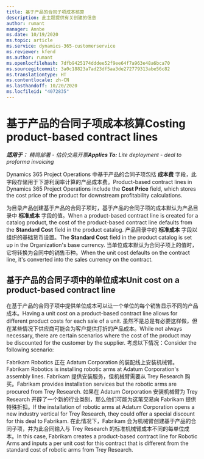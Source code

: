 ```yaml
---
title: 基于产品的合同子项成本核算
description: 此主题提供有关创建的信息
author: rumant
manager: Annbe
ms.date: 10/19/2020
ms.topic: article
ms.service: dynamics-365-customerservice
ms.reviewer: kfend
ms.author: rumant
ms.openlocfilehash: 7dfb9425174dddee52f9ee64f7a963e48a6bca70
ms.sourcegitcommit: 3a0c18823a7ad23df5aa3de272779313abe56c82
ms.translationtype: HT
ms.contentlocale: zh-CN
ms.lasthandoff: 10/20/2020
ms.locfileid: "4072835"
---
```

# <a name="costing-product-based-contract-lines"></a><span data-ttu-id="9ad0e-103">基于产品的合同子项成本核算</span><span class="sxs-lookup"><span data-stu-id="9ad0e-103">Costing product-based contract lines</span></span>

<span data-ttu-id="9ad0e-104">_**适用于：** 精简部署 - 估价交易开票_</span><span class="sxs-lookup"><span data-stu-id="9ad0e-104">_**Applies To:** Lite deployment - deal to proforma invoicing_</span></span>


<span data-ttu-id="9ad0e-105">Dynamics 365 Project Operations 中基于产品的合同子项包括 **成本费** 字段，此字段存储用于下游利润率计算的产品成本费。</span><span class="sxs-lookup"><span data-stu-id="9ad0e-105">Product-based contract lines in Dynamics 365 Project Operations include the **Cost Price** field, which stores the cost price of the product for downstream profitability calculations.</span></span>

<span data-ttu-id="9ad0e-106">为目录产品创建基于产品的合同子项时，基于产品的合同子项的成本默认为产品目录中 **标准成本** 字段的值。</span><span class="sxs-lookup"><span data-stu-id="9ad0e-106">When a product-based contract line is created for a catalog product, the cost of the product-based contract line defaults from the **Standard Cost** field in the product catalog.</span></span> <span data-ttu-id="9ad0e-107">产品目录中的 **标准成本** 字段以组织的基础货币设置。</span><span class="sxs-lookup"><span data-stu-id="9ad0e-107">The **Standard Cost** field in the product catalog is set up in the Organization's base currency.</span></span> <span data-ttu-id="9ad0e-108">当单位成本默认为合同子项上的值时，它将转换为合同中的销售币种。</span><span class="sxs-lookup"><span data-stu-id="9ad0e-108">When the unit cost defaults on the contract line, it's converted into the sales currency on the contract.</span></span>

## <a name="unit-cost-on-a-product-based-contract-line"></a><span data-ttu-id="9ad0e-109">基于产品的合同子项中的单位成本</span><span class="sxs-lookup"><span data-stu-id="9ad0e-109">Unit cost on a product-based contract line</span></span>

<span data-ttu-id="9ad0e-110">在基于产品的合同子项中提供单位成本可以让一个单位的每个销售显示不同的产品成本。</span><span class="sxs-lookup"><span data-stu-id="9ad0e-110">Having a unit cost on a product-based contract line allows for different product costs for each sale of a unit.</span></span> <span data-ttu-id="9ad0e-111">虽然不是总是有必要这样做，但在某些情况下供应商可能会为客户提供打折的产品成本。</span><span class="sxs-lookup"><span data-stu-id="9ad0e-111">While not always necessary, there are certain scenarios where the cost of the product may be discounted for the customer by the supplier.</span></span> <span data-ttu-id="9ad0e-112">考虑以下情况：</span><span class="sxs-lookup"><span data-stu-id="9ad0e-112">Consider the following scenario:</span></span>

<span data-ttu-id="9ad0e-113">Fabrikam Robotics 正在 Adatum Corporation 的装配线上安装机械臂。</span><span class="sxs-lookup"><span data-stu-id="9ad0e-113">Fabrikam Robotics is installing robotic arms at Adatum Corporation's assembly lines.</span></span> <span data-ttu-id="9ad0e-114">Fabrikam 提供安装服务，但机械臂需要从 Trey Research 购买。</span><span class="sxs-lookup"><span data-stu-id="9ad0e-114">Fabrikam provides installation services but the robotic arms are procured from Trey Research.</span></span> <span data-ttu-id="9ad0e-115">如果在 Adatum Corporation 安装机械臂为 Trey Research 开辟了一个新的行业类别，那么他们可能为这笔交易向 Fabrikam 提供特殊折扣。</span><span class="sxs-lookup"><span data-stu-id="9ad0e-115">If the installation of robotic arms at Adatum Corporation opens a new industry vertical for Trey Research, they could offer a special discount for this deal to Fabrikam.</span></span> <span data-ttu-id="9ad0e-116">在此情况下，Fabrikam 会为机械臂创建基于产品的合同子项，并为此合同输入与 Trey Research 的标准机械臂成本不同的每单位成本。</span><span class="sxs-lookup"><span data-stu-id="9ad0e-116">In this case, Fabrikam creates a product-based contract line for Robotic Arms and inputs a per unit cost for this contract that is different from the standard cost of robotic arms from Trey Research.</span></span>
